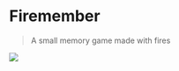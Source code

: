 # Firemember 

> A small memory game made with fires

<img src='https://media.giphy.com/media/3og0IybpHohwrHXMKA/giphy.gif' >

